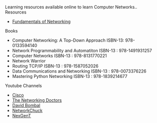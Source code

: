 Learning resources available online to learn Computer Networks..
Resources

<ul> 
                  <li><a href="https://www.ibm.com/cloud/learn/networking-a-complete-guide"> Fundamentals of Networking</a> 
                    </li>
  

        
</ul>

Books

<ul> 
                      <li>Computer Networking: A Top-Down Approach ISBN-13: 978-0133594140
                    </li>
              <li> 
                Network Programmability and Automatiton ISBN-13 : 978-1491931257
                </li>
  <li>  Computer Networks ISBN-13 : 978-8131770221</li>
  <li> Network Warrior </li>
  
  <li> Routing TCP/IP ISBN-13 : 978-1587052026</li>
  <li> Data Communications and Networking ISBN-13 : 978-0073376226 </li>
  <li> Mastering Python Networking ISBN-13 : 978-1839214677 </li>
</ul>

Youtube Channels

<ul>
  <li> <a href="https://www.youtube.com/user/Cisco/video"> Cisco</a></li>
  <li> <a href="https://www.youtube.com/user/thenetworkingdoctors/videos"> The Networking Doctors</a></li>
  <li> <a href="https://www.youtube.com/channel/UCP7WmQ_U4GB3K51Od9QvM0w/videos" > David Bombal</a></li>
  <li> <a href="https://www.youtube.com/user/NetworkChuck/videos" > NetworkChuck </a></li>
  <li> <a href="https://www.youtube.com/user/NexGenT/videos" > NexGenT </a></li>
  
  </ul>


